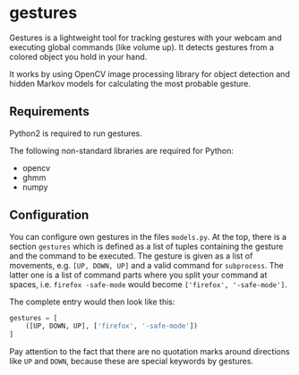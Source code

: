 gestures
========

Gestures is a lightweight tool for tracking gestures with your webcam and 
executing global commands (like volume up). It detects gestures
from a colored object you hold in your hand.

It works by using OpenCV image processing library for object detection
and hidden Markov models for calculating the most probable gesture.


Requirements
------------
Python2 is required to run gestures.

The following non-standard libraries are required for Python:
- opencv
- ghmm
- numpy

Configuration
-------------
You can configure own gestures in the files `models.py`.
At the top, there is a section `gestures` which is defined as a list of
tuples containing the gesture and the command to be executed. The gesture
is given as a list of movements, e.g. `[UP, DOWN, UP]` and a valid
command for `subprocess`. The latter one is a list of command parts where
you split your command at spaces, i.e. `firefox -safe-mode` would become
`['firefox', '-safe-mode']`.

The complete entry would then look like this:

```python
gestures = [
    ([UP, DOWN, UP], ['firefox', '-safe-mode'])
]
```

Pay attention to the fact that there are no quotation marks around directions
like `UP` and `DOWN`, because these are special keywords by gestures.

